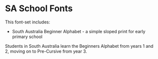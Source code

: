 # SA School Fonts

This font-set includes:

- South Australia Beginner Alphabet - a simple sloped print for early primary school

Students in South Australia learn the Beginners Alphabet from years 1 and 2, moving on to Pre-Cursive from year 3.
